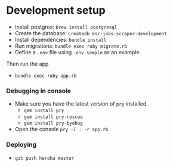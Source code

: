 # Development setup

* Install postgres: `brew install postgresql`
* Create the database: `createdb ksr-jobs-scraper-development`
* Install dependencies: `bundle install`
* Run migrations: `bundle exec ruby migrate.rb`
* Define a `.env` file using `.env.sample` as an example

Then run the app

* `bundle exec ruby app.rb`

### Debugging in console

* Make sure you have the latest version of `pry` installed
  * `gem install pry`
  * `gem install pry-rescue`
  * `gem install pry-byebug`
* Open the console `pry -I . -r app.rb`

### Deploying

* `git push heroku master`